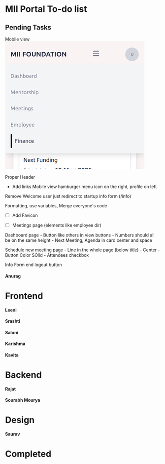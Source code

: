 # MII Portal To-do list

## Pending Tasks
Mobile view
![](./header.png)

Proper Header
- Add links
Mobile view hamburger menu icon on the right, profile on left

Remove Welcome user just redirect to startup info form (/info)

Formatting, use variables, 
Merge everyone's code 

- [ ] Add Favicon
- [ ] Meetings page (elements like employee dir)


Dashboard page
    - Button like others in view buttons
     - Numbers should all be on the same height
     - Next Meeting, Agenda in card center and space 

Schedule new meeting page
    - Line in the whole page (below title) 
    - Center
    - Button Color SOlid
    - Attendees checkbox

Info Form end logout button

#### Anurag 

# Frontend 

#### Leeni 

#### Srashti

#### Saloni

#### Karishma

#### Kavita

# Backend

#### Rajat

#### Sourabh Mourya

# Design

#### Saurav


# Completed


